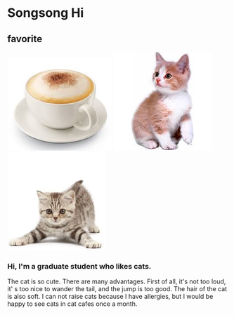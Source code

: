 # Songsong Hi
## favorite
![Alt text](/imgs/images.jpg "caffe latte")
![Alt text](/imgs/kitten.jpg "kitten")
![Alt text](/imgs/kitten2.jpg "kitten2")
### Hi, I'm a graduate student who likes cats.
The cat is so cute.
There are many advantages.
First of all, it's not too loud, 
it' s too nice to wander the tail, and the jump is too good.
The hair of the cat is also soft.
I can not raise cats because I have allergies, 
but I would be happy to see cats in cat cafes once a month.



